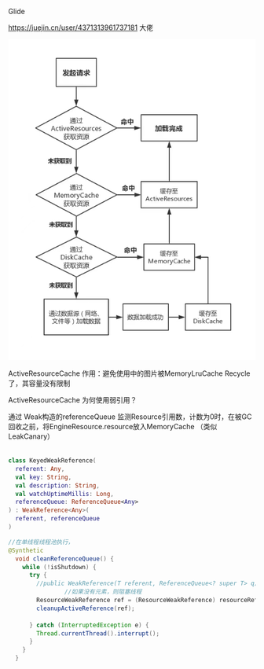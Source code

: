 Glide

https://juejin.cn/user/4371313961737181 大佬



![glide缓存命中](..\image\glide缓存命中.jpg)

ActiveResourceCache 作用：避免使用中的图片被MemoryLruCache   Recycle了，其容量没有限制

ActiveResourceCache 为何使用弱引用？ 

通过 Weak构造的referenceQueue 监测Resource引用数，计数为0时，在被GC回收之前，将EngineResource.resource放入MemoryCache （类似LeakCanary）

```kotlin

class KeyedWeakReference(
  referent: Any,
  val key: String,
  val description: String,
  val watchUptimeMillis: Long,
  referenceQueue: ReferenceQueue<Any>
) : WeakReference<Any>(
  referent, referenceQueue
)
```


```java
//在单线程线程池执行， 
@Synthetic
  void cleanReferenceQueue() {
    while (!isShutdown) {
      try {
      	//public WeakReference(T referent, ReferenceQueue<? super T> q)
				//如果没有元素，则阻塞线程
        ResourceWeakReference ref = (ResourceWeakReference) resourceReferenceQueue.remove();
        cleanupActiveReference(ref);
 		
      } catch (InterruptedException e) {
        Thread.currentThread().interrupt();
      }
    }
  }
```

